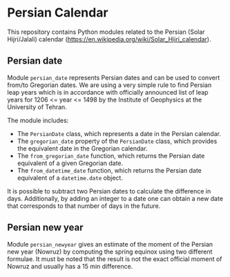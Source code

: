 # Persian Calendar
This repository contains Python modules related to the Persian (Solar Hijri/Jalali) calendar (https://en.wikipedia.org/wiki/Solar_Hijri_calendar).

## Persian date
Module `persian_date` represents Persian dates and can be used to convert from/to Gregorian dates. We are using a very simple rule to find Persian leap years which is in accordance with officially announced list of leap years for 1206 <= year <= 1498 by the Institute of Geophysics at the University of Tehran.

The module includes:
  - The `PersianDate` class, which represents a date in the Persian calendar.
  - The `gregorian_date` property of the `PersianDate` class, which provides the equivalent date in the Gregorian calendar.
  - The `from_gregorian_date` function, which returns the Persian date equivalent of a given Gregorian date.
  - The `from_datetime_date` function, which returns the Persian date equivalent of a `datetime.date` object.
  
It is possible to subtract two Persian dates to calculate the difference in days. Additionally, by adding an integer to a date one can obtain a new date that corresponds to that number of days in the future.

## Persian new year
Module `persian_newyear` gives an estimate of the moment of the Persian new year (Nowruz) by computing the spring equinox using two different formulae. It must be noted that the result is not the exact official moment of Nowruz and usually has a 15 min difference. 
